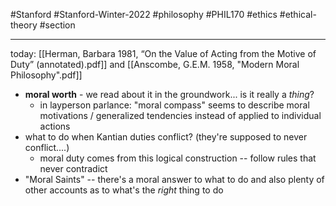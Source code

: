 #Stanford #Stanford-Winter-2022 #philosophy #PHIL170 #ethics #ethical-theory #section 
___
today: [[Herman, Barbara 1981, “On the Value of Acting from the Motive of Duty” (annotated).pdf]] and [[Anscombe, G.E.M. 1958, "Modern Moral Philosophy".pdf]]

- **moral worth** - we read about it in the groundwork... is it really a *thing*?
	- in layperson parlance: "moral compass" seems to describe moral motivations / generalized tendencies instead of applied to individual actions
- what to do when Kantian duties conflict? (they're supposed to never conflict....)
	- moral duty comes from this logical construction -- follow rules that never contradict
- "Moral Saints" -- there's a moral answer to what to do and also plenty of other accounts as to what's the *right* thing to do